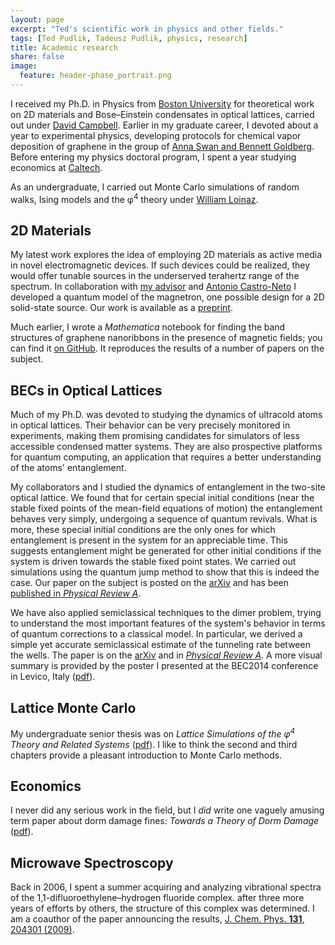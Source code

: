 ```yaml
---
layout: page
excerpt: "Ted's scientific work in physics and other fields."
tags: [Ted Pudlik, Tadeusz Pudlik, physics, research]
title: Academic research
share: false
image:
  feature: header-phase_portrait.png
---
```


I received my Ph.D. in Physics from [Boston University][] for theoretical work
on 2D materials and Bose&ndash;Einstein condensates in optical lattices,
carried out under [David Campbell][]. Earlier in my graduate career, I devoted
about a year to experimental physics, developing protocols for chemical vapor
deposition of graphene in the group of [Anna Swan and Bennett Goldberg][].
Before entering my physics doctoral program, I spent a year studying economics
at [Caltech][].

As an undergraduate, I carried out Monte Carlo simulations of random 
walks, Ising models and the &phi;<sup>4</sup> theory under [William Loinaz][].


<!-- ## Projects ##
{:.no_toc}

* Will be replaced with the ToC
{:toc} -->


## 2D Materials ##

My latest work explores the idea of employing 2D materials as active media in
novel electromagnetic devices.  If such devices could be realized, they would
offer tunable sources in the underserved terahertz range of the spectrum.
In collaboration with [my advisor][David Campbell] and [Antonio Castro-Neto][]
I developed a quantum model of the magnetron, one possible design for a 2D
solid-state source.  Our work is available as a
[preprint](https://arxiv.org/abs/1602.07669).

Much earlier, I wrote a *Mathematica* notebook for finding the band
structures of graphene nanoribbons in the presence of magnetic fields; you
can find it [on GitHub](https://github.com/tpudlik/Graphene-nanoribbons). It
reproduces the results of a number of papers on the subject.


## BECs in Optical Lattices ##

Much of my Ph.D. was devoted to studying the dynamics of ultracold atoms in
optical lattices. Their behavior can be very precisely monitored in
experiments, making them promising candidates for simulators of less
accessible condensed matter systems.  They are also prospective platforms for
quantum computing, an application that requires a better understanding of the
atoms' entanglement.

My collaborators and I studied the dynamics of entanglement in the two-site
optical lattice.  We found that for certain special initial conditions (near
the stable fixed points of the mean-field equations of motion) the
entanglement behaves very simply, undergoing a sequence of quantum revivals.
What is more, these special initial conditions are the only ones for which
entanglement is present in the system for an appreciable time.  This suggests
entanglement might be generated for other initial conditions if the system is
driven towards the stable fixed point states.  We carried out simulations
using the quantum jump method to show that this is indeed the case.  Our paper
on the subject is posted on the [arXiv](https://arxiv.org/abs/1309.0784) and
has been
[published in <em>Physical Review A</em>](https://journals.aps.org/pra/abstract/10.1103/PhysRevA.88.063606).

We have also applied semiclassical techniques to the dimer problem, trying to
understand the most important features of the system's behavior in terms of
quantum corrections to a classical model.  In particular, we derived a simple
yet accurate semiclassical  estimate of the tunneling rate between the wells.
The paper is on the [arXiv](https://arxiv.org/abs/1409.0769) and in
[<em>Physical Review A</em>](https://journals.aps.org/pra/abstract/10.1103/PhysRevA.90.053610).
A more visual summary is provided by the poster I presented at the BEC2014
conference in Levico, Italy ([pdf](BEC2014_poster.pdf)).


## Lattice Monte Carlo ##

My undergraduate senior thesis was on *Lattice Simulations of the
&phi;<sup>4</sup> Theory and Related Systems* ([pdf](pudlik_Amherst_thesis.pdf)).
I like to think the second and third chapters provide a pleasant introduction
to Monte Carlo methods.


## Economics ##

I never did any serious work in the field, but I *did* write one vaguely
amusing term paper about dorm damage fines: *Towards a Theory of Dorm Damage*
([pdf](DD.pdf)).


## Microwave Spectroscopy ##

Back in 2006, I spent a summer acquiring and analyzing vibrational spectra of
the 1,1-difluoroethylene&ndash;hydrogen fluoride complex.   after three more
years of efforts by others, the structure of this complex was determined.  I
am a coauthor of the paper announcing the results,
[J. Chem. Phys. <b>131</b>, 204301 (2009)](https://link.aip.org/link/doi/10.1063/1.3250865).


[Anna Swan and Bennett Goldberg]: https://ultra.bu.edu/
[Antonio Castro-Neto]: https://graphene.nus.edu.sg/content/profile/antonio-castro-neto
[Boston University]: https://physics.bu.edu/
[Caltech]: https://www.hss.caltech.edu/
[David Campbell]: https://physics.bu.edu/sites/campbell-group/
[William Loinaz]: https://www3.amherst.edu/~waloinaz/
